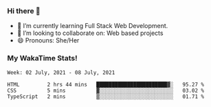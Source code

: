 ### Hi there 👋

- 🌱 I’m currently learning Full Stack Web Development.
- 👯 I’m looking to collaborate on: Web based projects
- 😄 Pronouns: She/Her

### My WakaTime Stats!

<!--START_SECTION:waka-->
```text
Week: 02 July, 2021 - 08 July, 2021

HTML         2 hrs 44 mins   ███████████████████████▓░   95.27 % 
CSS          5 mins          ▓░░░░░░░░░░░░░░░░░░░░░░░░   03.02 % 
TypeScript   2 mins          ▒░░░░░░░░░░░░░░░░░░░░░░░░   01.71 % 
```
<!--END_SECTION:waka-->
